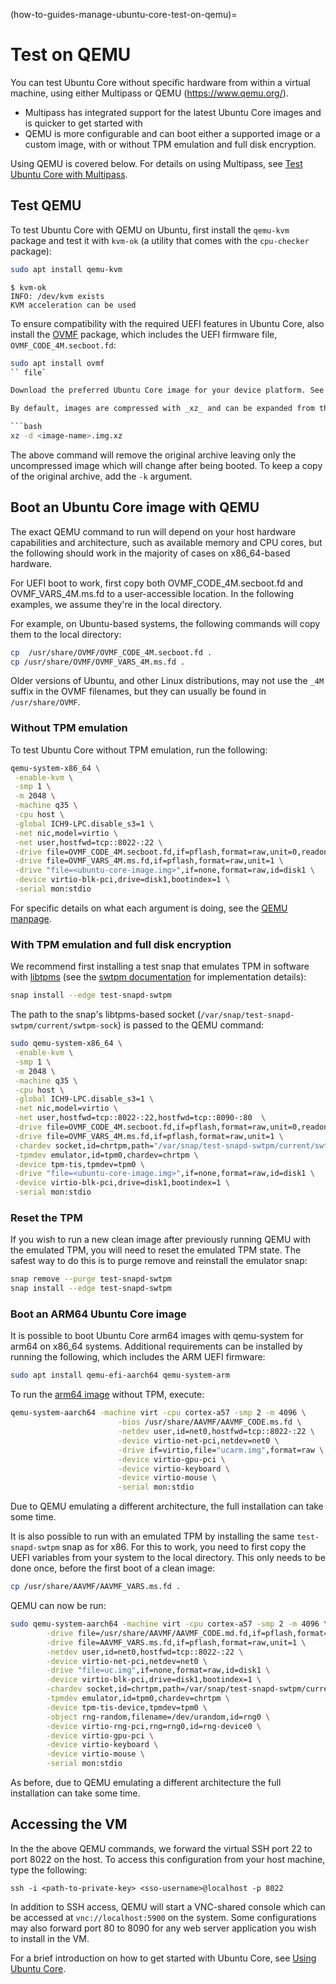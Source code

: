 (how-to-guides-manage-ubuntu-core-test-on-qemu)=
# Test on QEMU

You can test Ubuntu Core without specific hardware from within a virtual machine, using either Multipass or QEMU (https://www.qemu.org/).

- Multipass has integrated support for the latest Ubuntu Core images and is quicker to get started with
- QEMU is more configurable and can boot either a supported image or a custom image, with or without TPM emulation and full disk encryption.

Using QEMU is covered below. For details on using Multipass, see [Test Ubuntu Core with Multipass](/tutorials/get-started/try-pre-built-images/install-on-a-vm).

## Test QEMU

To test Ubuntu Core with QEMU on Ubuntu, first install the `qemu-kvm` package and test it with `kvm-ok` (a utility that comes with the `cpu-checker` package):

```bash
sudo apt install qemu-kvm
```
```
$ kvm-ok
INFO: /dev/kvm exists
KVM acceleration can be used
```
To ensure compatibility with the required UEFI features in Ubuntu Core, also install the [OVMF](https://wiki.ubuntu.com/UEFI/OVMF) package, which includes the UEFI firmware file, `OVMF_CODE_4M.secboot.fd`: 

```bash
sudo apt install ovmf
`` file`

Download the preferred Ubuntu Core image for your device platform. See [Supported platforms](https://discourse.ubuntu.com/t/supported-platforms/24399) for links to images.

By default, images are compressed with _xz_ and can be expanded from the Linux command line with the following command:

```bash
xz -d <image-name>.img.xz
```

The above command will remove the original archive leaving only the uncompressed image which will change after being booted. To keep a copy of the original archive, add the `-k` argument.

## Boot an Ubuntu Core image with QEMU

The exact QEMU command to run will depend on your host hardware capabilities and architecture, such as available memory and CPU cores, but the following should work in the majority of cases on x86_64-based hardware.

For UEFI boot to work, first copy both OVMF_CODE_4M.secboot.fd and OVMF_VARS_4M.ms.fd to a user-accessible location. In the following examples, we assume they're in the local directory.

For example, on Ubuntu-based systems, the following commands will copy them to the local directory:

```bash
cp  /usr/share/OVMF/OVMF_CODE_4M.secboot.fd .
cp /usr/share/OVMF/OVMF_VARS_4M.ms.fd .
```

Older versions of Ubuntu, and other Linux distributions, may not use the `_4M` suffix in the OVMF filenames, but they can usually be found in `/usr/share/OVMF`.

### Without TPM emulation

To test Ubuntu Core without TPM emulation, run the following:

```bash
qemu-system-x86_64 \
 -enable-kvm \
 -smp 1 \
 -m 2048 \
 -machine q35 \
 -cpu host \
 -global ICH9-LPC.disable_s3=1 \
 -net nic,model=virtio \
 -net user,hostfwd=tcp::8022-:22 \
 -drive file=OVMF_CODE_4M.secboot.fd,if=pflash,format=raw,unit=0,readonly=on \
 -drive file=OVMF_VARS_4M.ms.fd,if=pflash,format=raw,unit=1 \
 -drive "file=<ubuntu-core-image.img>",if=none,format=raw,id=disk1 \
 -device virtio-blk-pci,drive=disk1,bootindex=1 \
 -serial mon:stdio
```

For specific details on what each argument is doing, see the [QEMU manpage](https://www.qemu.org/docs/master/system/qemu-manpage.html).

### With TPM emulation and full disk encryption

We recommend first installing a test snap that emulates TPM in software with [libtpms](https://github.com/stefanberger/libtpms) (see the [swtpm documentation](https://github.com/stefanberger/swtpm/wiki) for implementation details):

```bash
snap install --edge test-snapd-swtpm
```

The path to the snap's libtpms-based socket (`/var/snap/test-snapd-swtpm/current/swtpm-sock`) is passed to the QEMU command:

```bash
sudo qemu-system-x86_64 \
 -enable-kvm \
 -smp 1 \
 -m 2048 \
 -machine q35 \
 -cpu host \
 -global ICH9-LPC.disable_s3=1 \
 -net nic,model=virtio \
 -net user,hostfwd=tcp::8022-:22,hostfwd=tcp::8090-:80  \
 -drive file=OVMF_CODE_4M.secboot.fd,if=pflash,format=raw,unit=0,readonly=on \
 -drive file=OVMF_VARS_4M.ms.fd,if=pflash,format=raw,unit=1 \
 -chardev socket,id=chrtpm,path="/var/snap/test-snapd-swtpm/current/swtpm-sock" \
 -tpmdev emulator,id=tpm0,chardev=chrtpm \
 -device tpm-tis,tpmdev=tpm0 \
 -drive "file=<ubuntu-core-image.img>",if=none,format=raw,id=disk1 \
 -device virtio-blk-pci,drive=disk1,bootindex=1 \
 -serial mon:stdio
```

### Reset the TPM

If you wish to run a new clean image after previously running QEMU with the emulated TPM, you will need to reset the emulated TPM state. The safest way to do this is to purge remove and reinstall the emulator snap:

```bash
snap remove --purge test-snapd-swtpm
snap install --edge test-snapd-swtpm
```

### Boot an ARM64 Ubuntu Core image

It is possible to boot Ubuntu Core arm64 images with qemu-system for arm64 on x86_64 systems. Additional requirements can be installed by running the following, which includes the ARM UEFI firmware:

```bash
sudo apt install qemu-efi-aarch64 qemu-system-arm
```

To run the [arm64 image](https://cdimage.ubuntu.com/ubuntu-core/22/stable/current/ubuntu-core-22-arm64.img.xz) without TPM, execute:

```bash
qemu-system-aarch64 -machine virt -cpu cortex-a57 -smp 2 -m 4096 \
                        -bios /usr/share/AAVMF/AAVMF_CODE.ms.fd \
                        -netdev user,id=net0,hostfwd=tcp::8022-:22 \
                        -device virtio-net-pci,netdev=net0 \
                        -drive if=virtio,file="ucarm.img",format=raw \
                        -device virtio-gpu-pci \
                        -device virtio-keyboard \
                        -device virtio-mouse \
                        -serial mon:stdio
```

Due to QEMU emulating a different architecture, the full installation can take some time.

It is also possible to run with an emulated TPM by installing the same `test-snapd-swtpm` snap as for x86. For this to work, you need to first copy the UEFI variables from your system to the local directory. This only needs to be done once, before the first boot of a clean image:

```bash
cp /usr/share/AAVMF/AAVMF_VARS.ms.fd .
```

QEMU can now be run:

```bash
sudo qemu-system-aarch64 -machine virt -cpu cortex-a57 -smp 2 -m 4096 \
        -drive file=/usr/share/AAVMF/AAVMF_CODE.md.fd,if=pflash,format=raw,unit=0,readonly=on \
        -drive file=AAVMF_VARS.ms.fd,if=pflash,format=raw,unit=1 \
        -netdev user,id=net0,hostfwd=tcp::8022-:22 \
        -device virtio-net-pci,netdev=net0 \
        -drive "file=uc.img",if=none,format=raw,id=disk1 \
        -device virtio-blk-pci,drive=disk1,bootindex=1 \
        -chardev socket,id=chrtpm,path=/var/snap/test-snapd-swtpm/current/swtpm-sock \
        -tpmdev emulator,id=tpm0,chardev=chrtpm \
        -device tpm-tis-device,tpmdev=tpm0 \
        -object rng-random,filename=/dev/urandom,id=rng0 \
        -device virtio-rng-pci,rng=rng0,id=rng-device0 \
        -device virtio-gpu-pci \
        -device virtio-keyboard \
        -device virtio-mouse \
        -serial mon:stdio
```

As before, due to QEMU emulating a different architecture the full installation can take some time.

## Accessing the VM

In the the above QEMU commands, we forward the virtual SSH port 22 to port 8022 on the host. To access this configuration from your host machine, type the following:

```
ssh -i <path-to-private-key> <sso-username>@localhost -p 8022
```

In addition to SSH access, QEMU will start a VNC-shared console which can be accessed at `vnc://localhost:5900` on the system. Some configurations may also forward port 80 to 8090 for any web server application you wish to install in the VM.

For a brief introduction on how to get started with Ubuntu Core, see [Using Ubuntu Core](https://discourse.ubuntu.com/t/using-ubuntu-core/24056).

